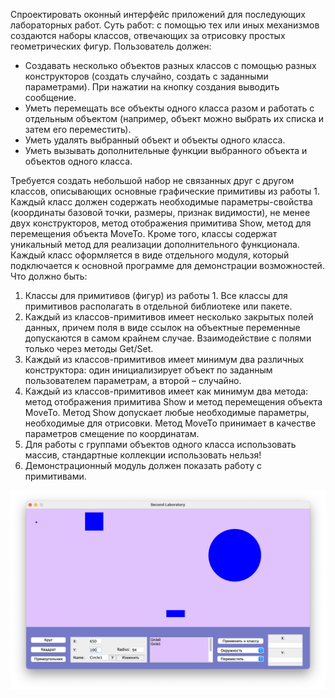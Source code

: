 
Спроектировать оконный интерфейс приложений для последующих лабораторных работ. Суть работ: с помощью тех или иных механизмов создаются наборы классов, отвечающих за отрисовку простых геометрических фигур.
Пользователь должен:
- Создавать несколько объектов разных классов с помощью разных конструкторов (создать случайно, создать с заданными параметрами). При нажатии на кнопку создания выводить сообщение.
- Уметь перемещать все объекты одного класса разом и работать с отдельным объектом (например, объект можно выбрать их списка и затем его переместить).
- Уметь удалять выбранный объект и объекты одного класса.
- Уметь вызывать дополнительные функции выбранного объекта и объектов одного класса.

Требуется создать небольшой набор не связанных друг с другом классов, описывающих основные графические примитивы из работы 1. Каждый класс должен содержать необходимые параметры-свойства (координаты базовой точки, размеры, признак видимости), не менее двух конструкторов, метод отображения примитива Show, метод для перемещения объекта MoveTo. Кроме того, классы содержат уникальный метод для реализации дополнительного функционала. Каждый класс оформляется в виде отдельного модуля, который подключается к основной программе для демонстрации возможностей. 
Что должно быть:
1) Классы для примитивов (фигур) из работы 1. Все классы для примитивов располагать в отдельной библиотеке или пакете.
2) Каждый из классов-примитивов имеет несколько закрытых полей данных, причем поля в виде ссылок на объектные переменные допускаются в самом крайнем случае. Взаимодействие с полями только через методы Get/Set.
3) Каждый из классов-примитивов имеет минимум два различных конструктора: один инициализирует объект по заданным пользователем параметрам, а второй – случайно.
4) Каждый из классов-примитивов имеет как минимум два метода: метод отображения примитива Show и метод перемещения объекта MoveTo. Метод Show допускает любые необходимые параметры, необходимые для отрисовки. Метод MoveTo принимает в качестве параметров смещение по координатам.
5) Для работы с группами объектов одного класса использовать массив, стандартные коллекции использовать нельзя!
6) Демонстрационный модуль должен показать работу с примитивами. 

![screenshot](/Lab2/example.png?raw=true)

